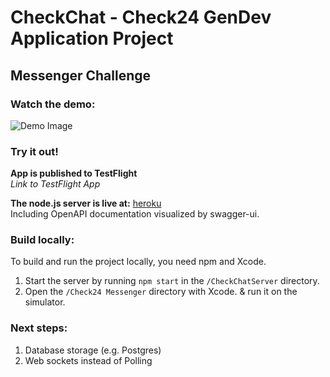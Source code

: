 # CheckChat - Check24 GenDev Application Project
## Messenger Challenge

### Watch the demo:

![Demo Image](https://youtu.be/Nd3hpiUj3PU)

### Try it out!

**App is published to TestFlight**  
*Link to TestFlight App*  

**The node.js server is live at:** [heroku](https://hidden-bayou-91236-aef7370094a2.herokuapp.com)  
Including OpenAPI documentation visualized by swagger-ui.

### Build locally:

To build and run the project locally, you need npm and Xcode.

1. Start the server by running `npm start` in the `/CheckChatServer` directory.
2. Open the `/Check24 Messenger` directory with Xcode. & run it on the simulator.

### Next steps:

1. Database storage (e.g. Postgres)
2. Web sockets instead of Polling




